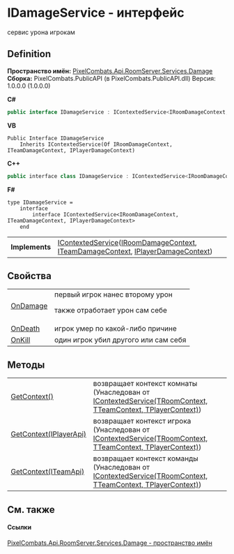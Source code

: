 # IDamageService - интерфейс


сервис урона игрокам



## Definition
**Пространство имён:** <a href="1d025921-8e2c-5bf2-82bb-de99dd30cacf">PixelCombats.Api.RoomServer.Services.Damage</a>  
**Сборка:** PixelCombats.PublicAPI (в PixelCombats.PublicAPI.dll) Версия: 1.0.0.0 (1.0.0.0)

**C#**
``` C#
public interface IDamageService : IContextedService<IRoomDamageContext, ITeamDamageContext, IPlayerDamageContext>
```
**VB**
``` VB
Public Interface IDamageService
	Inherits IContextedService(Of IRoomDamageContext, ITeamDamageContext, IPlayerDamageContext)
```
**C++**
``` C++
public interface class IDamageService : IContextedService<IRoomDamageContext^, ITeamDamageContext^, IPlayerDamageContext^>
```
**F#**
``` F#
type IDamageService = 
    interface
        interface IContextedService<IRoomDamageContext, ITeamDamageContext, IPlayerDamageContext>
    end
```

<table><tr><td><strong>Implements</strong></td><td><a href="7560407f-5a49-03ee-e909-e5d8162d1c67">IContextedService</a>(<a href="cc523586-d146-30c7-7f31-3f4fde3d38a7">IRoomDamageContext</a>, <a href="179f5c34-f040-d63f-bd23-205bf27385e5">ITeamDamageContext</a>, <a href="7fb2af56-b355-3464-d25e-477e226d9f1d">IPlayerDamageContext</a>)</td></tr>
</table>



## Свойства
<table>
<tr>
<td><a href="4c63a525-13c0-cdf6-f246-3f2aa222717c">OnDamage</a></td>
<td>первый игрок нанес второму урон <p>также отработает урон сам себе</p></td></tr>
<tr>
<td><a href="f7fb59c6-af1c-0542-263f-eb158f8a47c4">OnDeath</a></td>
<td>игрок умер по какой-либо причине</td></tr>
<tr>
<td><a href="5ce200b0-3968-e488-3d08-c32668b48944">OnKill</a></td>
<td>один игрок убил другого или сам себя</td></tr>
</table>

## Методы
<table>
<tr>
<td><a href="39b804d9-49b5-0bf4-6ae9-0eb2276ad2d0">GetContext()</a></td>
<td>возвращает контекст комнаты<br />(Унаследован от <a href="7560407f-5a49-03ee-e909-e5d8162d1c67">IContextedService(TRoomContext, TTeamContext, TPlayerContext)</a>)</td></tr>
<tr>
<td><a href="e5bfb119-47c9-9480-4a3c-44f361ffb49f">GetContext(IPlayerApi)</a></td>
<td>возвращает контекст игрока<br />(Унаследован от <a href="7560407f-5a49-03ee-e909-e5d8162d1c67">IContextedService(TRoomContext, TTeamContext, TPlayerContext)</a>)</td></tr>
<tr>
<td><a href="b32c88a6-192c-6c63-37dd-71717be72f4f">GetContext(ITeamApi)</a></td>
<td>возвращает контекст команды<br />(Унаследован от <a href="7560407f-5a49-03ee-e909-e5d8162d1c67">IContextedService(TRoomContext, TTeamContext, TPlayerContext)</a>)</td></tr>
</table>

## См. также


#### Ссылки
<a href="1d025921-8e2c-5bf2-82bb-de99dd30cacf">PixelCombats.Api.RoomServer.Services.Damage - пространство имён</a>  
